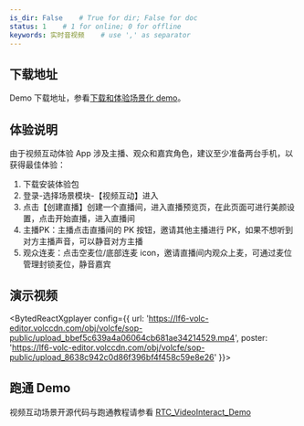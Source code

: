 ```yaml
---
is_dir: False    # True for dir; False for doc
status: 1    # 1 for online; 0 for offline
keywords: 实时音视频    # use ',' as separator
---
```


## 下载地址

Demo 下载地址，参看[下载和体验场景化 demo](1163794#%E4%B8%8B%E8%BD%BD%E5%92%8C%E4%BD%93%E9%AA%8C%E5%9C%BA%E6%99%AF%E5%8C%96-demo)。

## 体验说明

由于视频互动体验 App 涉及主播、观众和嘉宾角色，建议至少准备两台手机，以获得最佳体验：

1. 下载安装体验包
2. 登录-选择场景模块-【视频互动】进入
3. 点击【创建直播】创建一个直播间，进入直播预览页，在此页面可进行美颜设置，点击开始直播，进入直播间
4. 主播PK：主播点击直播间的 PK 按钮，邀请其他主播进行 PK，如果不想听到对方主播声音，可以静音对方主播
5. 观众连麦：点击空麦位/底部连麦 icon，邀请直播间内观众上麦，可通过麦位管理封锁麦位，静音嘉宾

## 演示视频
<BytedReactXgplayer config={{ url: 'https://lf6-volc-editor.volccdn.com/obj/volcfe/sop-public/upload_bbef5c639a4a06064cb681ae34214529.mp4', poster: 'https://lf6-volc-editor.volccdn.com/obj/volcfe/sop-public/upload_8638c942c0d86f396bf4f458c59e8e26' }}></BytedReactXgplayer>
## 跑通 Demo

视频互动场景开源代码与跑通教程请参看 [RTC_VideoInteract_Demo](https://github.com/volcengine/RTC_VideoInteract_Demo)
